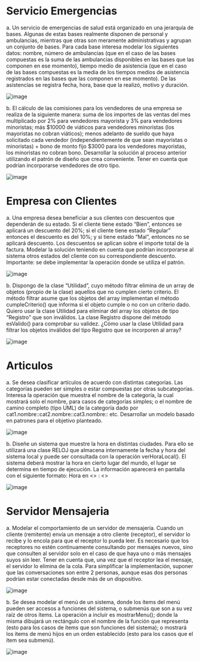 # Servicio Emergencias

a. Un servicio de emergencias de salud está organizado en una jerarquía de bases. Algunas de estas bases realmente disponen de personal y ambulancias, mientras que otras son meramente administrativas y agrupan un conjunto de bases. Para cada base interesa modelar los siguientes datos: nombre, número de ambulancias (que en el caso de las bases compuestas es la suma de las ambulancias disponibles en las bases que las componen en ese momento), tiempo medio de asistencia (que en el caso de las bases compuestas es la media de los tiempos medios de asistencia registrados en las bases que las componen en ese momento). De las asistencias se registra fecha, hora, base que la realizó, motivo y duración.

![image](https://github.com/user-attachments/assets/fb282b91-4fb8-4894-b9b9-04274f84889b)


b. El cálculo de las comisiones para los vendedores de una empresa se realiza de la siguiente manera: suma de los importes de las ventas del mes multiplicado por 2% para vendedores mayorista y 3% para vendedores minoristas; más $10000 de viáticos para vendedores minoristas (los mayoristas no cobran viáticos); menos adelanto de sueldo que haya solicitado cada vendedor (independientemente de que sean mayoristas o minoristas) + bono de monto fijo $3000 para los vendedores mayoristas, los minoristas no cobran bono. Desarrollar la solución al proceso anterior utilizando el patrón de diseño que crea conveniente. Tener en cuenta que podrían incorporarse vendedores de otro tipo.

![image](https://github.com/user-attachments/assets/9c32598d-9f13-4c71-86b5-179f966211ee)

# Empresa con Clientes

a. Una empresa desea beneficiar a sus clientes con descuentos que dependerán de su estado. Si el cliente tiene estado “Bien”, entonces se aplicará un descuento del 20%; si el cliente tiene estado “Regular” entonces el descuento es del 10%; y si tiene estado “Mal”, entonces no se aplicará descuento. Los descuentos se aplican sobre el importe total de la factura. Modelar la solución teniendo en cuenta que podrían incorporarse al sistema otros estados del cliente con su correspondiente descuento. Importante: se debe implementar la operación donde se utiliza el patrón.

![image](https://github.com/user-attachments/assets/8815c1e3-9a2d-47de-ba85-0fc467b42f04)

b. Dispongo de la clase “Utilidad”, cuyo método filtrar elimina de un array de objetos (propio de la clase) aquellos que no cumplen cierto criterio. El método filtrar asume que los objetos del array implementan el método cumpleCriterio() que informa si el objeto cumple o no con un criterio dado. Quiero usar la clase Utilidad para eliminar del array los objetos de tipo “Registro” que son inválidos. La clase Registro dispone del método esValido() para comprobar su validez. ¿Cómo usar la clase Utilidad para filtrar los objetos inválidos del tipo Registro que se incorporen al array?

![image](https://github.com/user-attachments/assets/359b09c1-f5da-4ba7-b09d-35ac64037a90)

# Articulos

a. Se desea clasificar artículos de acuerdo con distintas categorías. Las categorías pueden ser simples o estar compuestas por otras subcategorías. Interesa la operación que muestra el nombre de la categoría, la cual mostrará solo el nombre, para casos de categorías simples; o el nombre de camino completo (tipo UML) de la categoría dado por cat1.nombre::cat2.nombre::cat3.nombre:: etc. Desarrollar un modelo basado en patrones para el objetivo planteado.

![image](https://github.com/user-attachments/assets/9900c8fe-d83b-4305-a3ab-28d5c51c0866)

b. Diseñe un sistema que muestre la hora en distintas ciudades. Para ello se utilizará una clase RELOJ que almacena internamente la fecha y hora del sistema local y puede ser consultada con la operación verHoraLocal(). El sistema deberá mostrar la hora en cierto lugar del mundo, el lugar se determina en tiempo de ejecución. La información aparecerá en pantalla con el siguiente formato:
Hora en <<Ciudad>> : <<Hora>>

![image](https://github.com/user-attachments/assets/57d24d5f-5ffe-445c-9396-7669c34c0f2b)

# Servidor Mensajeria

a. Modelar el comportamiento de un servidor de mensajería. Cuando un cliente (remitente) envía un mensaje a otro cliente (receptor), el servidor lo recibe y lo encola para que el receptor lo pueda leer. Es necesario que los receptores no estén continuamente consultando por mensajes nuevos, sino que consulten al servidor solo en el caso de que haya uno o más mensajes suyos sin leer. Tener en cuenta que, una vez que el receptor lea el mensaje, el servidor lo elimina de la cola. Para simplificar la implementación, suponer que las conversaciones son entre 2 personas, aunque esas dos personas podrían estar conectadas desde más de un dispositivo.

![image](https://github.com/user-attachments/assets/ac566795-e848-49a6-856e-7bba7675d63e)

b. Se desea modelar el menú de un sistema, donde los ítems del menú pueden ser accesos a funciones del sistema, o submenús que son a su vez raíz de otros ítems.
La operación a incluir es mostrarMenu(); donde la misma dibujará un rectángulo con el nombre de la función que representa (esto para los casos de ítems que son funciones del sistema); o mostrará los ítems de menú hijos en un orden establecido (esto para los casos que el ítem sea submenú).

![image](https://github.com/user-attachments/assets/14b251c3-a964-465f-b44c-1c1056c3a018)


